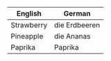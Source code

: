 | English | German |
|---------|--------|
| Strawberry | die Erdbeeren |
| Pineapple | die Ananas |
| Paprika | Paprika |
